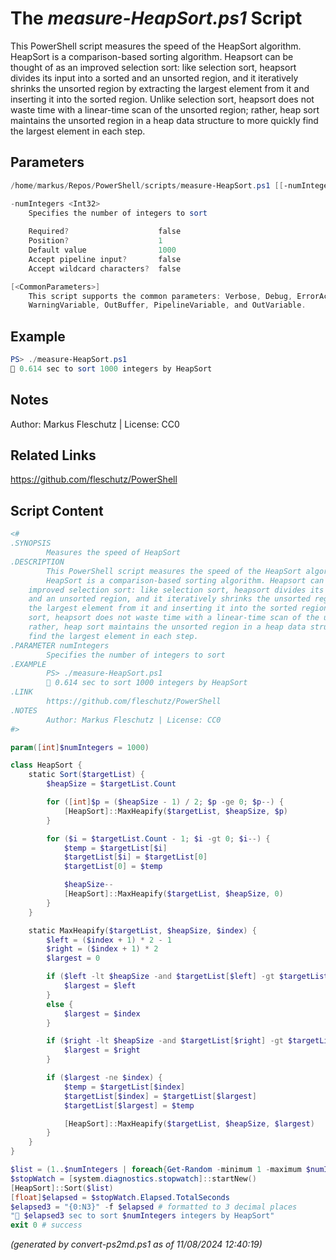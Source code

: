 The *measure-HeapSort.ps1* Script
===========================

This PowerShell script measures the speed of the HeapSort algorithm.
HeapSort is a comparison-based sorting algorithm. Heapsort can be thought of as an
improved selection sort: like selection sort, heapsort divides its input into a sorted
and an unsorted region, and it iteratively shrinks the unsorted region by extracting
the largest element from it and inserting it into the sorted region. Unlike selection
sort, heapsort does not waste time with a linear-time scan of the unsorted region;
rather, heap sort maintains the unsorted region in a heap data structure to more quickly
find the largest element in each step.

Parameters
----------
```powershell
/home/markus/Repos/PowerShell/scripts/measure-HeapSort.ps1 [[-numIntegers] <Int32>] [<CommonParameters>]

-numIntegers <Int32>
    Specifies the number of integers to sort
    
    Required?                    false
    Position?                    1
    Default value                1000
    Accept pipeline input?       false
    Accept wildcard characters?  false

[<CommonParameters>]
    This script supports the common parameters: Verbose, Debug, ErrorAction, ErrorVariable, WarningAction, 
    WarningVariable, OutBuffer, PipelineVariable, and OutVariable.
```

Example
-------
```powershell
PS> ./measure-HeapSort.ps1
🧭 0.614 sec to sort 1000 integers by HeapSort

```

Notes
-----
Author: Markus Fleschutz | License: CC0

Related Links
-------------
https://github.com/fleschutz/PowerShell

Script Content
--------------
```powershell
<#
.SYNOPSIS
        Measures the speed of HeapSort
.DESCRIPTION
        This PowerShell script measures the speed of the HeapSort algorithm.
        HeapSort is a comparison-based sorting algorithm. Heapsort can be thought of as an
	improved selection sort: like selection sort, heapsort divides its input into a sorted
	and an unsorted region, and it iteratively shrinks the unsorted region by extracting
	the largest element from it and inserting it into the sorted region. Unlike selection
	sort, heapsort does not waste time with a linear-time scan of the unsorted region;
	rather, heap sort maintains the unsorted region in a heap data structure to more quickly
	find the largest element in each step.
.PARAMETER numIntegers
        Specifies the number of integers to sort
.EXAMPLE
        PS> ./measure-HeapSort.ps1
        🧭 0.614 sec to sort 1000 integers by HeapSort 
.LINK
        https://github.com/fleschutz/PowerShell
.NOTES
        Author: Markus Fleschutz | License: CC0
#>

param([int]$numIntegers = 1000)

class HeapSort {
    static Sort($targetList) {
        $heapSize = $targetList.Count

        for ([int]$p = ($heapSize - 1) / 2; $p -ge 0; $p--) {
            [HeapSort]::MaxHeapify($targetList, $heapSize, $p)
        }

        for ($i = $targetList.Count - 1; $i -gt 0; $i--) {
            $temp = $targetList[$i]
            $targetList[$i] = $targetList[0]
            $targetList[0] = $temp

            $heapSize--
            [HeapSort]::MaxHeapify($targetList, $heapSize, 0)
        }
    }

    static MaxHeapify($targetList, $heapSize, $index) {
        $left = ($index + 1) * 2 - 1
        $right = ($index + 1) * 2
        $largest = 0

        if ($left -lt $heapSize -and $targetList[$left] -gt $targetList[$index]) {
            $largest = $left
        }
        else {
            $largest = $index
        }

        if ($right -lt $heapSize -and $targetList[$right] -gt $targetList[$largest]) {
            $largest = $right
        }

        if ($largest -ne $index) {
            $temp = $targetList[$index]
            $targetList[$index] = $targetList[$largest]
            $targetList[$largest] = $temp

            [HeapSort]::MaxHeapify($targetList, $heapSize, $largest)
        }
    }
}

$list = (1..$numIntegers | foreach{Get-Random -minimum 1 -maximum $numIntegers})
$stopWatch = [system.diagnostics.stopwatch]::startNew()
[HeapSort]::Sort($list)
[float]$elapsed = $stopWatch.Elapsed.TotalSeconds
$elapsed3 = "{0:N3}" -f $elapsed # formatted to 3 decimal places
"🧭 $elapsed3 sec to sort $numIntegers integers by HeapSort"
exit 0 # success
```

*(generated by convert-ps2md.ps1 as of 11/08/2024 12:40:19)*
